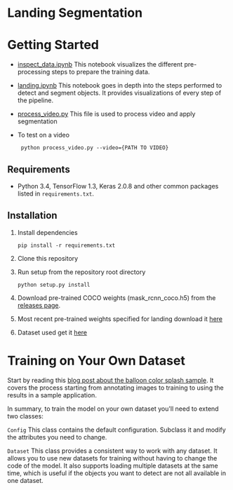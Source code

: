 # Landing Segmentation

# Getting Started

* [inspect_data.ipynb](inspect_data.ipynb) This notebook visualizes the different pre-processing steps to prepare the training data.

* [landing.ipynb](landing.ipynb) This notebook goes in depth into the steps performed to detect and segment objects. It provides visualizations of every step of the pipeline.

* [process_video.py](process_video.py) This file is used to process video and apply segmentation 

* To test on a video
   ```
    python process_video.py --video={PATH TO VIDEO}
    ``` 

## Requirements
* Python 3.4, TensorFlow 1.3, Keras 2.0.8 and other common packages listed in `requirements.txt`.


## Installation
1. Install dependencies
   ```
   pip install -r requirements.txt
   ```
2. Clone this repository
3. Run setup from the repository root directory
    ```
    python setup.py install
    ``` 
3. Download pre-trained COCO weights (mask_rcnn_coco.h5) from the [releases page](https://github.com/matterport/Mask_RCNN/releases).

5. Most recent pre-trained weights specified for landing download it [here](https://www.dropbox.com/s/6x7qhlrs60nmmu0/logs.zip?dl=0) 

6. Dataset used get it [here](https://www.dropbox.com/s/6ond7mmfhwvdb02/dataset.zip?dl=0)


# Training on Your Own Dataset

Start by reading this [blog post about the balloon color splash sample](https://engineering.matterport.com/splash-of-color-instance-segmentation-with-mask-r-cnn-and-tensorflow-7c761e238b46). It covers the process starting from annotating images to training to using the results in a sample application.

In summary, to train the model on your own dataset you'll need to extend two classes:

```Config```
This class contains the default configuration. Subclass it and modify the attributes you need to change.

```Dataset```
This class provides a consistent way to work with any dataset. 
It allows you to use new datasets for training without having to change 
the code of the model. It also supports loading multiple datasets at the
same time, which is useful if the objects you want to detect are not 
all available in one dataset. 







